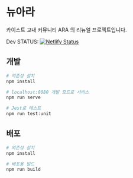 # 뉴아라
카이스트 교내 커뮤니티 ARA 의 리뉴얼 프로젝트입니다.

Dev STATUS: [![Netlify Status](https://api.netlify.com/api/v1/badges/a1e1b687-1eae-4516-bd8e-507ebcb912c3/deploy-status)](https://app.netlify.com/sites/peaceful-kilby-e7455d/deploys)
## 개발
```bash
# 의존성 설치
npm install

# localhost:8080 개발 모드로 서비스
npm run serve

# Jest로 테스트
npm run test:unit
```

## 배포
```bash
# 의존성 설치
npm install

# 배포용 빌드
npm run build
```
